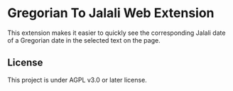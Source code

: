 # Gregorian To Jalali Web Extension

This extension makes it easier to quickly see the corresponding Jalali date of a Gregorian date in the selected text on the page.

## License

This project is under AGPL v3.0 or later license.
